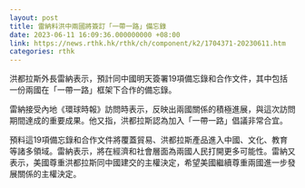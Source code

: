 ```yaml
---
layout: post
title: 雷納料洪中兩國將簽訂「一帶一路」備忘錄
date: 2023-06-11 16:09:36.000000000 +08:00
link: https://news.rthk.hk/rthk/ch/component/k2/1704371-20230611.htm
categories: rthk
---
```


洪都拉斯外長雷納表示，預計同中國明天簽署19項備忘錄和合作文件，其中包括一份兩國在「一帶一路」框架下合作的備忘錄。

雷納接受內地《環球時報》訪問時表示，反映出兩國關係的積極進展，與這次訪問期間達成的重要成果。他又指，洪都拉斯認為加入「一帶一路」倡議非常合宜。

預料這19項備忘錄和合作文件將覆蓋貿易、洪都拉斯產品進入中國、文化、教育等諸多領域。雷納表示，將在經濟和社會層面為兩國人民打開更多可能性。雷納又表示，美國尊重洪都拉斯同中國建交的主權決定，希望美國繼續尊重兩國進一步發展關係的主權決定。

